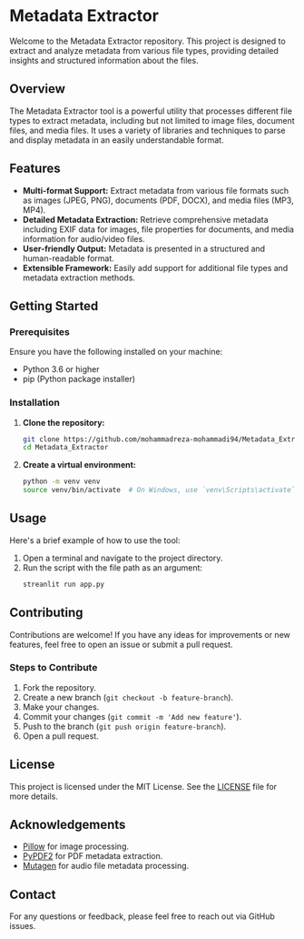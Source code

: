 # Metadata Extractor

Welcome to the Metadata Extractor repository. This project is designed to extract and analyze metadata from various file types, providing detailed insights and structured information about the files.

## Overview

The Metadata Extractor tool is a powerful utility that processes different file types to extract metadata, including but not limited to image files, document files, and media files. It uses a variety of libraries and techniques to parse and display metadata in an easily understandable format.

## Features

- **Multi-format Support:** Extract metadata from various file formats such as images (JPEG, PNG), documents (PDF, DOCX), and media files (MP3, MP4).
- **Detailed Metadata Extraction:** Retrieve comprehensive metadata including EXIF data for images, file properties for documents, and media information for audio/video files.
- **User-friendly Output:** Metadata is presented in a structured and human-readable format.
- **Extensible Framework:** Easily add support for additional file types and metadata extraction methods.

## Getting Started

### Prerequisites

Ensure you have the following installed on your machine:

- Python 3.6 or higher
- pip (Python package installer)

### Installation

1. **Clone the repository:**
    ```bash
    git clone https://github.com/mohammadreza-mohammadi94/Metadata_Extractor.git
    cd Metadata_Extractor
    ```

2. **Create a virtual environment:**
    ```bash
    python -m venv venv
    source venv/bin/activate  # On Windows, use `venv\Scripts\activate`
    ```

## Usage

Here's a brief example of how to use the tool:

1. Open a terminal and navigate to the project directory.
2. Run the script with the file path as an argument:
    ```bash
    streanlit run app.py
    ```

## Contributing

Contributions are welcome! If you have any ideas for improvements or new features, feel free to open an issue or submit a pull request.

### Steps to Contribute

1. Fork the repository.
2. Create a new branch (`git checkout -b feature-branch`).
3. Make your changes.
4. Commit your changes (`git commit -m 'Add new feature'`).
5. Push to the branch (`git push origin feature-branch`).
6. Open a pull request.

## License

This project is licensed under the MIT License. See the [LICENSE](LICENSE) file for more details.

## Acknowledgements

- [Pillow](https://python-pillow.org/) for image processing.
- [PyPDF2](https://pythonhosted.org/PyPDF2/) for PDF metadata extraction.
- [Mutagen](https://mutagen.readthedocs.io/en/latest/) for audio file metadata processing.

## Contact

For any questions or feedback, please feel free to reach out via GitHub issues.
